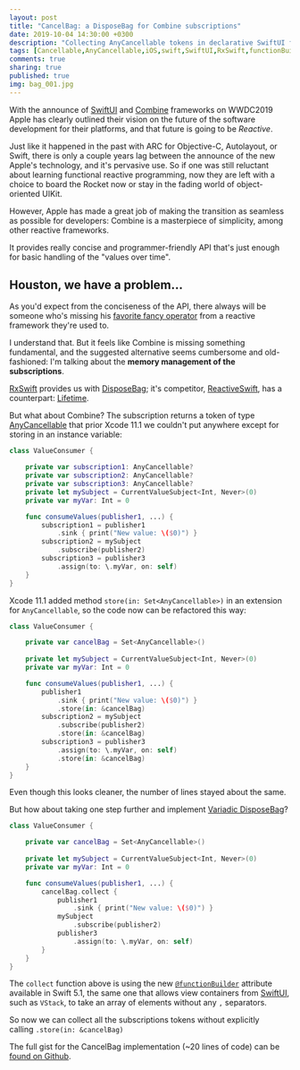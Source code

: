 ```yaml
---
layout: post
title: "CancelBag: a DisposeBag for Combine subscriptions"
date: 2019-10-04 14:30:00 +0300
description: "Collecting AnyCancellable tokens in declarative SwiftUI fashion"
tags: [Cancellable,AnyCancellable,iOS,swift,SwiftUI,RxSwift,functionBuilder]
comments: true
sharing: true
published: true
img: bag_001.jpg
---
```


With the announce of [SwiftUI](https://developer.apple.com/documentation/swiftui/) and [Combine](https://developer.apple.com/documentation/combine) frameworks on WWDC2019 Apple has clearly outlined their vision on the future of the software development for their platforms, and that future is going to be *Reactive*.

Just like it happened in the past with ARC for Objective-C, Autolayout, or Swift, there is only a couple years lag between the announce of the new Apple's technology, and it's pervasive use. So if one was still reluctant about learning functional reactive programming, now they are left with a choice to board the Rocket now or stay in the fading world of object-oriented UIKit.

However, Apple has made a great job of making the transition as seamless as possible for developers: Combine is a masterpiece of simplicity, among other reactive frameworks.

It provides really concise and programmer-friendly API that's just enough for basic handling of the "values over time".

## Houston, we have a problem…

As you'd expect from the conciseness of the API, there always will be someone who's missing his [favorite fancy operator](https://rxmarbles.com/) from a reactive framework they're used to.

I understand that. But it feels like Combine is missing something fundamental, and the suggested alternative seems cumbersome and old-fashioned: I'm talking about the **memory management of the subscriptions**.

[RxSwift](https://github.com/ReactiveX/RxSwift) provides us with [DisposeBag](https://github.com/ReactiveX/RxSwift/blob/master/RxSwift/Disposables/DisposeBag.swift); it's competitor, [ReactiveSwift](https://github.com/ReactiveCocoa/ReactiveSwift), has a counterpart: [Lifetime](https://github.com/ReactiveCocoa/ReactiveSwift/blob/master/Sources/Lifetime.swift).

But what about Combine? The subscription returns a token of type [AnyCancellable](https://developer.apple.com/documentation/combine/anycancellable) that prior Xcode 11.1 we couldn't put anywhere except for storing in an instance variable:

```swift
class ValueConsumer {

    private var subscription1: AnyCancellable?
    private var subscription2: AnyCancellable?
    private var subscription3: AnyCancellable?
    private let mySubject = CurrentValueSubject<Int, Never>(0)
    private var myVar: Int = 0

    func consumeValues(publisher1, ...) {
        subscription1 = publisher1
            .sink { print("New value: \($0)") }
        subscription2 = mySubject
            .subscribe(publisher2)
        subscription3 = publisher3
            .assign(to: \.myVar, on: self)
    }
}
```

Xcode 11.1 added method `store(in: Set<AnyCancellable>)` in an extension for `AnyCancellable`, so the code now can be refactored this way:

```swift
class ValueConsumer {

    private var cancelBag = Set<AnyCancellable>()
    
    private let mySubject = CurrentValueSubject<Int, Never>(0)
    private var myVar: Int = 0

    func consumeValues(publisher1, ...) {
        publisher1
            .sink { print("New value: \($0)") }
            .store(in: &cancelBag)
        subscription2 = mySubject
            .subscribe(publisher2)
            .store(in: &cancelBag)
        subscription3 = publisher3
            .assign(to: \.myVar, on: self)
            .store(in: &cancelBag)
    }
}
```
Even though this looks cleaner, the number of lines stayed about the same.

But how about taking one step further and implement [Variadic DisposeBag](https://medium.com/@michaellong/rxswifty-and-his-variadic-disposebag-1682ecceaf41)?


```swift
class ValueConsumer {

    private var cancelBag = Set<AnyCancellable>()
    
    private let mySubject = CurrentValueSubject<Int, Never>(0)
    private var myVar: Int = 0

    func consumeValues(publisher1, ...) {
        cancelBag.collect {
            publisher1
                .sink { print("New value: \($0)") }
            mySubject
                .subscribe(publisher2)
            publisher3
                .assign(to: \.myVar, on: self)
        }
    }
}
```

The `collect` function above is using the new [`@functionBuilder`](https://blog.vihan.org/swift-function-builders/) attribute available in Swift 5.1, the same one that allows view containers from [SwiftUI](https://developer.apple.com/documentation/swiftui/), such as `VStack`, to take an array of elements without any `,` separators.

So now we can collect all the subscriptions tokens without explicitly calling `.store(in: &cancelBag)`

The full gist for the CancelBag implementation (~20 lines of code) can be [found on Github](https://gist.github.com/nalexn/33f14af1d163ea476ee499c0459824b2).
